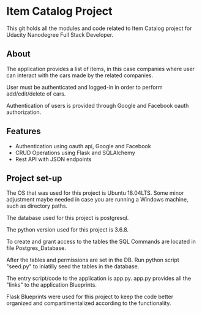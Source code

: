 <h1>Item Catalog Project</h1>
  <p>This git holds all the modules and code related to Item Catalog project for Udacity Nanodegree Full Stack Developer.</p>

<h2>About</h2>
  <p>The application provides a list of items, in this case companies where user can interact with the cars made by the related companies.</p>
  <p>User must be authenticated and logged-in in order to perform add/edit/delete of cars.</p>
  <p>Authentication of users is provided through Google and Facebook oauth authorization.</p>

<h2>Features</h2>
  <ul>
    <li>Authentication using oauth api, Google and Facebook</li>
    <li>CRUD Operations using Flask and SQLAlchemy</li>
    <li>Rest API with JSON endpoints</li>
  </ul>

<h2>Project set-up</h2>
  <p>The OS that was used for this project is Ubuntu 18.04LTS. Some minor adjustment maybe needed in case you are running a Windows machine, such as directory paths.</p>
  <p>The database used for this project is postgresql.</p>
  <p>The python version used for this project is 3.6.8.</p>
  <p>To create and grant access to the tables the SQL Commands are located in file Postgres_Database.</p>
  <p>After the tables and permissions are set in the DB. Run python script "seed.py" to iniatilly seed the tables in the database.</p>
  <p>The entry script/code to the application is app.py. app.py provides all the "links" to the application Blueprints.</p>
  <p>Flask Blueprints were used for this project to keep the code better organized and compartimentalized according to the functionality.</p>

